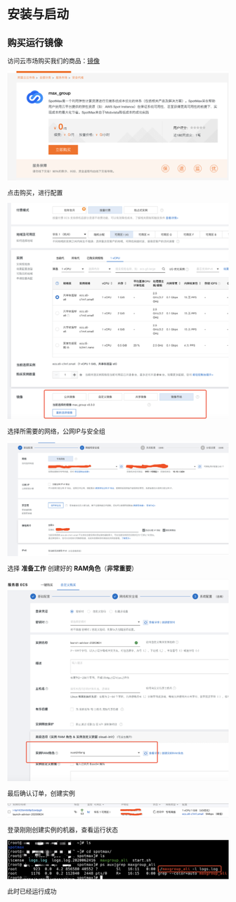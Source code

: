 # 安装与启动

## 购买运行镜像

访问云市场购买我们的商品：[镜像](https://market.aliyun.com/products/52732002/cmjj00040459.html)

![](<../../.gitbook/assets/image (257).png>)

点击购买，进行配置

![](<../../.gitbook/assets/image (38).png>)

选择所需要的网络，公网IP与安全组

![](<../../.gitbook/assets/image (55).png>)

选择 **准备工作** 创建好的 **RAM角色**（**非常重要**）

![](<../../.gitbook/assets/image (161).png>)

最后确认订单，创建实例

![](<../../.gitbook/assets/image (103).png>)

登录刚刚创建实例的机器，查看运行状态

![](<../../.gitbook/assets/image (155).png>)

此时已经运行成功
